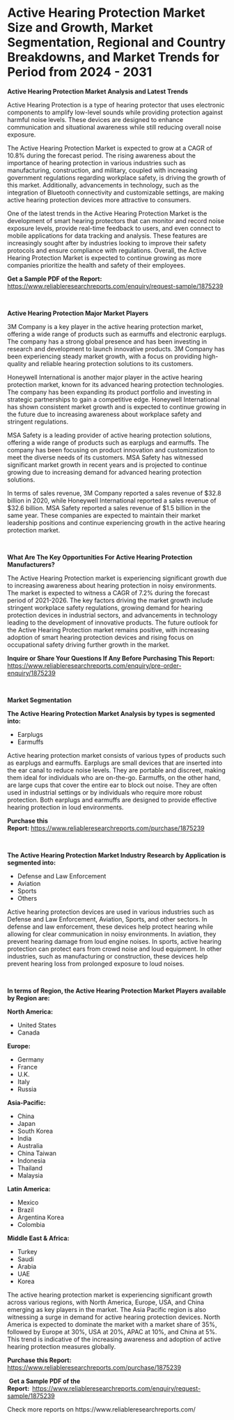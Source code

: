 <p><h1>Active Hearing Protection Market Size and Growth, Market Segmentation, Regional and Country Breakdowns, and Market Trends for Period from 2024 -  2031</h1></p><p><strong>Active Hearing Protection Market Analysis and Latest Trends</strong></p>
<p><p>Active Hearing Protection is a type of hearing protector that uses electronic components to amplify low-level sounds while providing protection against harmful noise levels. These devices are designed to enhance communication and situational awareness while still reducing overall noise exposure.</p><p>The Active Hearing Protection Market is expected to grow at a CAGR of 10.8% during the forecast period. The rising awareness about the importance of hearing protection in various industries such as manufacturing, construction, and military, coupled with increasing government regulations regarding workplace safety, is driving the growth of this market. Additionally, advancements in technology, such as the integration of Bluetooth connectivity and customizable settings, are making active hearing protection devices more attractive to consumers.</p><p>One of the latest trends in the Active Hearing Protection Market is the development of smart hearing protectors that can monitor and record noise exposure levels, provide real-time feedback to users, and even connect to mobile applications for data tracking and analysis. These features are increasingly sought after by industries looking to improve their safety protocols and ensure compliance with regulations. Overall, the Active Hearing Protection Market is expected to continue growing as more companies prioritize the health and safety of their employees.</p></p>
<p><strong>Get a Sample PDF of the Report:&nbsp;</strong> <a href="https://www.reliableresearchreports.com/enquiry/request-sample/1875239">https://www.reliableresearchreports.com/enquiry/request-sample/1875239</a></p>
<p>&nbsp;</p>
<p><strong>Active Hearing Protection Major Market Players</strong></p>
<p><p>3M Company is a key player in the active hearing protection market, offering a wide range of products such as earmuffs and electronic earplugs. The company has a strong global presence and has been investing in research and development to launch innovative products. 3M Company has been experiencing steady market growth, with a focus on providing high-quality and reliable hearing protection solutions to its customers.</p><p>Honeywell International is another major player in the active hearing protection market, known for its advanced hearing protection technologies. The company has been expanding its product portfolio and investing in strategic partnerships to gain a competitive edge. Honeywell International has shown consistent market growth and is expected to continue growing in the future due to increasing awareness about workplace safety and stringent regulations.</p><p>MSA Safety is a leading provider of active hearing protection solutions, offering a wide range of products such as earplugs and earmuffs. The company has been focusing on product innovation and customization to meet the diverse needs of its customers. MSA Safety has witnessed significant market growth in recent years and is projected to continue growing due to increasing demand for advanced hearing protection solutions.</p><p>In terms of sales revenue, 3M Company reported a sales revenue of $32.8 billion in 2020, while Honeywell International reported a sales revenue of $32.6 billion. MSA Safety reported a sales revenue of $1.5 billion in the same year. These companies are expected to maintain their market leadership positions and continue experiencing growth in the active hearing protection market.</p></p>
<p>&nbsp;</p>
<p><strong>What Are The Key Opportunities For Active Hearing Protection Manufacturers?</strong></p>
<p><p>The Active Hearing Protection market is experiencing significant growth due to increasing awareness about hearing protection in noisy environments. The market is expected to witness a CAGR of 7.2% during the forecast period of 2021-2026. The key factors driving the market growth include stringent workplace safety regulations, growing demand for hearing protection devices in industrial sectors, and advancements in technology leading to the development of innovative products. The future outlook for the Active Hearing Protection market remains positive, with increasing adoption of smart hearing protection devices and rising focus on occupational safety driving further growth in the market.</p></p>
<p><strong>Inquire or Share Your Questions If Any Before Purchasing This Report:</strong> <a href="https://www.reliableresearchreports.com/enquiry/pre-order-enquiry/1875239">https://www.reliableresearchreports.com/enquiry/pre-order-enquiry/1875239</a></p>
<p>&nbsp;</p>
<p><strong>Market Segmentation</strong></p>
<p><strong>The Active Hearing Protection Market Analysis by types is segmented into:</strong></p>
<p><ul><li>Earplugs</li><li>Earmuffs</li></ul></p>
<p><p>Active hearing protection market consists of various types of products such as earplugs and earmuffs. Earplugs are small devices that are inserted into the ear canal to reduce noise levels. They are portable and discreet, making them ideal for individuals who are on-the-go. Earmuffs, on the other hand, are large cups that cover the entire ear to block out noise. They are often used in industrial settings or by individuals who require more robust protection. Both earplugs and earmuffs are designed to provide effective hearing protection in loud environments.</p></p>
<p><strong>Purchase this Report:&nbsp;</strong><a href="https://www.reliableresearchreports.com/purchase/1875239">https://www.reliableresearchreports.com/purchase/1875239</a></p>
<p>&nbsp;</p>
<p><strong>The Active Hearing Protection Market Industry Research by Application is segmented into:</strong></p>
<p><ul><li>Defense and Law Enforcement</li><li>Aviation</li><li>Sports</li><li>Others</li></ul></p>
<p><p>Active hearing protection devices are used in various industries such as Defense and Law Enforcement, Aviation, Sports, and other sectors. In defense and law enforcement, these devices help protect hearing while allowing for clear communication in noisy environments. In aviation, they prevent hearing damage from loud engine noises. In sports, active hearing protection can protect ears from crowd noise and loud equipment. In other industries, such as manufacturing or construction, these devices help prevent hearing loss from prolonged exposure to loud noises.</p></p>
<p>&nbsp;</p>
<p><strong>In terms of Region, the Active Hearing Protection Market Players available by Region are:</strong></p>
<p>
    <p> <strong> North America: </strong>
        <ul>
            <li>United States</li>
            <li>Canada</li>
        </ul>
        </p> 
    <p> <strong> Europe: </strong>
        <ul>
            <li>Germany</li>
            <li>France</li>
            <li>U.K.</li>
            <li>Italy</li>
            <li>Russia</li>
        </ul>
        </p> 
    <p> <strong> Asia-Pacific: </strong>
        <ul>
            <li>China</li>
            <li>Japan</li>
            <li>South Korea</li>
            <li>India</li>
            <li>Australia</li>
            <li>China Taiwan</li>
            <li>Indonesia</li>
            <li>Thailand</li>
            <li>Malaysia</li>
        </ul>
        </p> 
    <p> <strong> Latin America: </strong>
        <ul>
            <li>Mexico</li>
            <li>Brazil</li>
            <li>Argentina Korea</li>
            <li>Colombia</li>
        </ul>
        </p> 
    <p> <strong> Middle East & Africa: </strong>
        <ul>
            <li>Turkey</li>
            <li>Saudi</li>
            <li>Arabia</li>
            <li>UAE</li>
            <li>Korea</li>
        </ul>
    </p>
    </p>
<p><p>The active hearing protection market is experiencing significant growth across various regions, with North America, Europe, USA, and China emerging as key players in the market. The Asia Pacific region is also witnessing a surge in demand for active hearing protection devices. North America is expected to dominate the market with a market share of 35%, followed by Europe at 30%, USA at 20%, APAC at 10%, and China at 5%. This trend is indicative of the increasing awareness and adoption of active hearing protection measures globally.</p></p>
<p><strong>Purchase this Report: </strong><a href="https://www.reliableresearchreports.com/purchase/1875239">https://www.reliableresearchreports.com/purchase/1875239</a></p>
<p>&nbsp;<strong>Get a Sample PDF of the Report:&nbsp;&nbsp;</strong><a href="https://www.reliableresearchreports.com/enquiry/request-sample/1875239">https://www.reliableresearchreports.com/enquiry/request-sample/1875239</a></p>
<p><strong></strong></p>
<p>Check more reports on https://www.reliableresearchreports.com/</p>